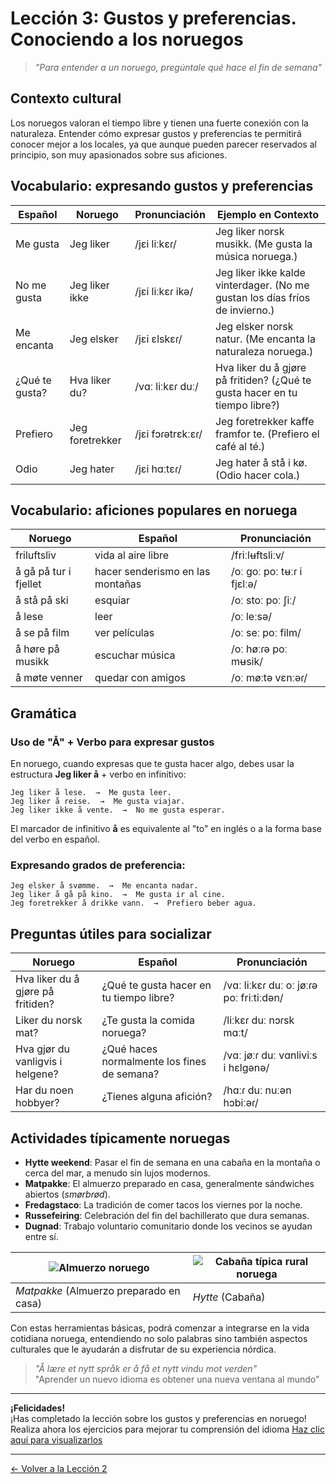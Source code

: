 # Lección 3: Gustos y preferencias. Conociendo a los noruegos

> *"Para entender a un noruego, pregúntale qué hace el fin de semana"*

## Contexto cultural
Los noruegos valoran el tiempo libre y tienen una fuerte conexión con la naturaleza. Entender cómo expresar gustos y preferencias te permitirá conocer mejor a los locales, ya que aunque pueden parecer reservados al principio, son muy apasionados sobre sus aficiones.

## Vocabulario: expresando gustos y preferencias

| Español              | Noruego               | Pronunciación       | Ejemplo en Contexto                                      |
|----------------------|-----------------------|---------------------|---------------------------------------------------------|
| Me gusta             | Jeg liker             | /jɛi liːkɛɾ/        | Jeg liker norsk musikk. (Me gusta la música noruega.)   |
| No me gusta          | Jeg liker ikke        | /jɛi liːkɛɾ ikə/    | Jeg liker ikke kalde vinterdager. (No me gustan los días fríos de invierno.) |
| Me encanta           | Jeg elsker            | /jɛi ɛlskɛɾ/        | Jeg elsker norsk natur. (Me encanta la naturaleza noruega.) |
| ¿Qué te gusta?       | Hva liker du?         | /vɑː liːkɛɾ duː/    | Hva liker du å gjøre på fritiden? (¿Qué te gusta hacer en tu tiempo libre?) |
| Prefiero             | Jeg foretrekker       | /jɛi fɔɾətrɛkːɛɾ/   | Jeg foretrekker kaffe framfor te. (Prefiero el café al té.) |
| Odio                 | Jeg hater             | /jɛi hɑːtɛɾ/        | Jeg hater å stå i kø. (Odio hacer cola.) |

## Vocabulario: aficiones populares en noruega

| Noruego                   | Español                               | Pronunciación            |
|---------------------------|---------------------------------------|--------------------------|
| friluftsliv               | vida al aire libre                    | /friːlʉftsliːv/          |
| å gå på tur i fjellet     | hacer senderismo en las montañas      | /oː goː poː tʉːɾ i fjɛlːə/|
| å stå på ski              | esquiar                               | /oː stoː poː ʃiː/        |
| å lese                    | leer                                  | /oː leːsə/               |
| å se på film              | ver películas                         | /oː seː poː film/        |
| å høre på musikk          | escuchar música                       | /oː høːɾə poː mʉsik/     |
| å møte venner             | quedar con amigos                     | /oː møːtə vɛnːəɾ/        |

## Gramática
### Uso de "Å" + Verbo para expresar gustos

En noruego, cuando expresas que te gusta hacer algo, debes usar la estructura **Jeg liker å** + verbo en infinitivo:

```
Jeg liker å lese.  →  Me gusta leer.
Jeg liker å reise.  →  Me gusta viajar.
Jeg liker ikke å vente.  →  No me gusta esperar.
```

El marcador de infinitivo **å** es equivalente al "to" en inglés o a la forma base del verbo en español.

### Expresando grados de preferencia:

```
Jeg elsker å svømme.  →  Me encanta nadar.
Jeg liker å gå på kino.  →  Me gusta ir al cine.
Jeg foretrekker å drikke vann.  →  Prefiero beber agua.
```

## Preguntas útiles para socializar

| Noruego                             | Español                                | Pronunciación                  |
|-------------------------------------|----------------------------------------|--------------------------------|
| Hva liker du å gjøre på fritiden?   | ¿Qué te gusta hacer en tu tiempo libre?| /vɑː liːkɛɾ duː oː jøːɾə poː friːtiːdən/ |
| Liker du norsk mat?                 | ¿Te gusta la comida noruega?           | /liːkɛɾ duː nɔɾsk mɑːt/        |
| Hva gjør du vanligvis i helgene?    | ¿Qué haces normalmente los fines de semana? | /vɑː jøːɾ duː vɑnliviːs i hɛlgənə/ |
| Har du noen hobbyer?                | ¿Tienes alguna afición?                | /hɑːɾ duː nuːən hɔbiːəɾ/       |

## Actividades típicamente noruegas

- **Hytte weekend**: Pasar el fin de semana en una cabaña en la montaña o cerca del mar, a menudo sin lujos modernos.
- **Matpakke**: El almuerzo preparado en casa, generalmente sándwiches abiertos (*smørbrød*).
- **Fredagstaco**: La tradición de comer tacos los viernes por la noche.
- **Russefeiring**: Celebración del fin del bachillerato que dura semanas.
- **Dugnad**: Trabajo voluntario comunitario donde los vecinos se ayudan entre sí.

| ![Almuerzo noruego](https://i.postimg.cc/sg1RMmJd/matpakke.jpg) | ![Cabaña típica rural noruega](https://i.postimg.cc/KcrbwRYV/hytte.jpg) |
|--------------------------|--------------------------|
| *Matpakke* (Almuerzo preparado en casa) | *Hytte* (Cabaña) |

Con estas herramientas básicas, podrá comenzar a integrarse en la vida cotidiana noruega, entendiendo no solo palabras sino también aspectos culturales que le ayudarán a disfrutar de su experiencia nórdica.

> *"Å lære et nytt språk er å få et nytt vindu mot verden"*  
> "Aprender un nuevo idioma es obtener una nueva ventana al mundo"

***

**¡Felicidades!**  
¡Has completado la lección sobre los gustos y preferencias en noruego! Realiza ahora los ejercicios para mejorar tu comprensión del idioma [Haz clic aquí para visualizarlos](../02-leccion3/ejercicios-leccion3.pdf)

***

<a href="#/01-leccion2/leccion2">← Volver a la Lección 2</a>

